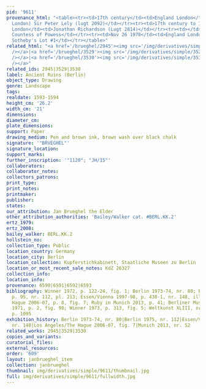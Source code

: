 ```yaml
---
pid: '9611'
provenance_html: "<table><tr><td>17th century</td><td>England London</td><td>(Probably
  London) Sir Peter Lely (lugt 2092)</td></tr><tr><td>17th century to 18th century</td><td>England
  London</td><td>Jonathan Richardson (Lugt 2814)</td></tr><tr><td></td><td>England</td><td>The
  Countess of Powess</td></tr><tr><td>Nov 26 1970</td><td>England London</td><td>Sale
  Sotheby's Lot #1</td></tr></table>"
related_html: "<a href='/brueghel/2945'><img src='/img/derivatives/simple/2945/thumbnail.jpg'
  /></a>|<a href='/brueghel/3529'><img src='/img/derivatives/simple/3529/thumbnail.jpg'
  /></a>|<a href='/brueghel/3530'><img src='/img/derivatives/simple/3530/thumbnail.jpg'
  /></a>"
related_ids: 2945|3529|3530
label: Ancient Ruins (Berlin)
object_type: Drawing
genre: Landscape
tags:
realdate: 1593-1594
height_cm: '26.2'
width_cm: '21'
dimensions:
diameter_cm:
plate_dimensions:
support: Paper
drawing_medium: Pen and brown ink, brown wash over black chalk
signature: '"BRVEGHEL"'
signature_location:
support_marks:
further_inscription: '"1120"; "JH/15"'
collaborators:
collaborator_notes:
collectors_patrons:
print_type:
print_notes:
printmaker:
publisher:
states:
our_attribution: Jan Brueghel the Elder
other_attribution_authorities: 'Bailey/Walker cat. #BERL.KK.2'
ertz_1979:
ertz_2008:
bailey_walker: BERL.KK.2
hollstein_no:
collection_type: Public
location_country: Germany
location_city: Berlin
location_collection: Kupferstichkabinett, Staatliche Museen zu Berlin
location_or_most_recent_sale_notes: KdZ 26327
collection_info:
location_info:
provenance: 6590|6591|6592|6593
bibliography: Winner 1972, p. 122-24, fig. 1; Berlin 1973-74, nr. 80; Berlin 1975,
  p. 95, nr. 112, pl. 213; Essen/Vienna 1997-98, p. 430-1, nr. 148, ill.; Los Angeles/The
  Hague 2006-07, p. 8, fig. 7; Ruby in Munich 2013, p. 41; Berliner Museum N.F. XXI,
  1971, p. 2, fig. 98; Winner 1973, p. 313, fig. 5; Weltkunst XLIII, nr. 13, 1973,
  p. 1095
exhibition_history: Berlin 1973-74, nr. 80|Berlin 1975, nr. 112|Essen/Vienna 1997-98,
  nr. 148|Los Angeles/The Hague 2006-07, fig. 7|Munich 2013, nr. 52
related_works: 2945|3529|3530
copies_and_variants:
curatorial_files:
external_resources:
order: '609'
layout: janbrueghel_item
collection: janbrueghel
thumbnail: img/derivatives/simple/9611/thumbnail.jpg
full: img/derivatives/simple/9611/fullwidth.jpg
---
```

